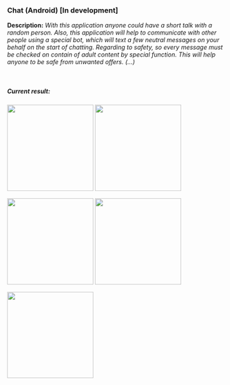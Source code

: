 ### Chat (Android) [In development]

**Description:** _With this application anyone could have a short talk with a random person. Also, this application will help to communicate with other people using a special bot, which will text a few neutral messages on your behalf on the start of chatting. Regarding to safety, so every message must be checked on contain of adult content by special function. This will help anyone to be safe from unwanted offers. (...)_ 

<br>

##### Current result:
<img src="https://i.imgur.com/ok0Xh3e.jpg" width="200"/> <img src="https://i.imgur.com/ECHoxkF.jpg" width="200"/>

<img src="https://i.imgur.com/45BO49u.jpg" width="200"/> <img src="https://i.imgur.com/ooGLsy5.jpg" width="200"/>

<img src="https://i.imgur.com/N4A8yKV.jpg" width="200"/>

